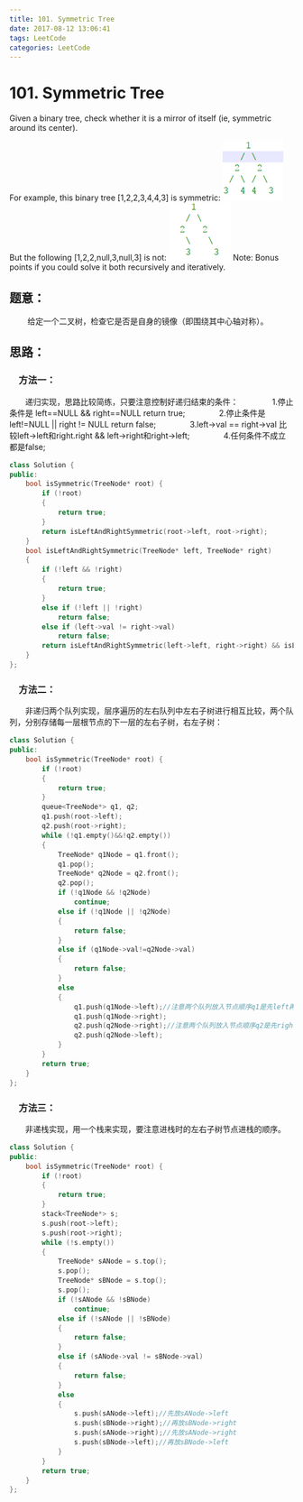 ```yaml
---
title: 101. Symmetric Tree
date: 2017-08-12 13:06:41
tags: LeetCode
categories: LeetCode
---
```


# 101. Symmetric Tree

Given a binary tree, check whether it is a mirror of itself (ie, symmetric around its center).

For example, this binary tree [1,2,2,3,4,4,3] is symmetric:
![101-1-Symmetric-Tree](/images/101-1-Symmetric-Tree.png)
But the following [1,2,2,null,3,null,3] is not:
![101-2-Symmetric-Tree](/images/101-2-Symmetric-Tree.png)
Note:
Bonus points if you could solve it both recursively and iteratively. 

<!--more-->

## 题意：

　　 给定一个二叉树，检查它是否是自身的镜像（即围绕其中心轴对称）。 

## 思路：

### 　方法一：

　　递归实现，思路比较简练，只要注意控制好递归结束的条件：
　　　　1.停止条件是 left\==NULL  &&  right==NULL    return  true;
　　　　2.停止条件是 left\!=NULL  ||  right != NULL   return false;
　　　　3.left->val == right->val 比较left->left和right.right   &&   left->right和right->left;
　　　　4.任何条件不成立都是false;

```c++
class Solution {
public:
	bool isSymmetric(TreeNode* root) {
		if (!root)
		{
			return true;
		}
		return isLeftAndRightSymmetric(root->left, root->right);
	}
	bool isLeftAndRightSymmetric(TreeNode* left, TreeNode* right)
	{
		if (!left && !right)
		{
			return true;
		}
		else if (!left || !right)
			return false;
		else if (left->val != right->val)
			return false;
		return isLeftAndRightSymmetric(left->left, right->right) && isLeftAndRightSymmetric(left->right, right->left);
	}
};
```

### 　方法二：

　　非递归两个队列实现，层序遍历的左右队列中左右子树进行相互比较，两个队列，分别存储每一层根节点的下一层的左右子树，右左子树：

```c++
class Solution {
public:
	bool isSymmetric(TreeNode* root) {
		if (!root)
		{
			return true;
		}
		queue<TreeNode*> q1, q2;
		q1.push(root->left);
		q2.push(root->right);
		while (!q1.empty()&&!q2.empty())
		{
			TreeNode* q1Node = q1.front();
			q1.pop();
			TreeNode* q2Node = q2.front();
			q2.pop();
			if (!q1Node && !q2Node)
				continue;
			else if (!q1Node || !q2Node)
			{
				return false;
			}
			else if (q1Node->val!=q2Node->val)
			{
				return false;
			}
			else
			{
				q1.push(q1Node->left);//注意两个队列放入节点顺序q1是先left再right
				q1.push(q1Node->right);
				q2.push(q2Node->right);//注意两个队列放入节点顺序q2是先right再left
				q2.push(q2Node->left);
			}
		}
		return true;
	}
};
```

### 　方法三：

　　非递栈实现，用一个栈来实现，要注意进栈时的左右子树节点进栈的顺序。

```c++
class Solution {
public:
	bool isSymmetric(TreeNode* root) {
		if (!root)
		{
			return true;
		}
		stack<TreeNode*> s;
		s.push(root->left);
		s.push(root->right);
		while (!s.empty())
		{
			TreeNode* sANode = s.top();
			s.pop();
			TreeNode* sBNode = s.top();
			s.pop();
			if (!sANode && !sBNode)
				continue;
			else if (!sANode || !sBNode)
			{
				return false;
			}
			else if (sANode->val != sBNode->val)
			{
				return false;
			}
			else
			{
				s.push(sANode->left);//先放sANode->left
				s.push(sBNode->right);//再放sBNode->right
				s.push(sANode->right);//先放sANode->right
				s.push(sBNode->left);//再放sBNode->left
			}
		}
		return true;
	}
};
```

